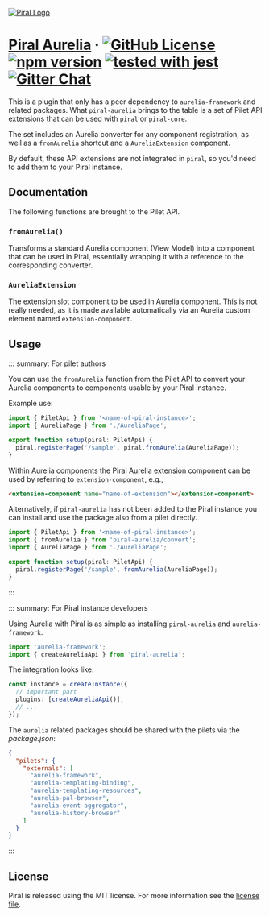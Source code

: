 [![Piral Logo](https://github.com/smapiot/piral/raw/main/docs/assets/logo.png)](https://piral.io)

# [Piral Aurelia](https://piral.io) &middot; [![GitHub License](https://img.shields.io/badge/license-MIT-blue.svg)](https://github.com/smapiot/piral/blob/main/LICENSE) [![npm version](https://img.shields.io/npm/v/piral-aurelia.svg?style=flat)](https://www.npmjs.com/package/piral-aurelia) [![tested with jest](https://img.shields.io/badge/tested_with-jest-99424f.svg)](https://jestjs.io) [![Gitter Chat](https://badges.gitter.im/gitterHQ/gitter.png)](https://gitter.im/piral-io/community)

This is a plugin that only has a peer dependency to `aurelia-framework` and related packages. What `piral-aurelia` brings to the table is a set of Pilet API extensions that can be used with `piral` or `piral-core`.

The set includes an Aurelia converter for any component registration, as well as a `fromAurelia` shortcut and a `AureliaExtension` component.

By default, these API extensions are not integrated in `piral`, so you'd need to add them to your Piral instance.

## Documentation

The following functions are brought to the Pilet API.

### `fromAurelia()`

Transforms a standard Aurelia component (View Model) into a component that can be used in Piral, essentially wrapping it with a reference to the corresponding converter.

### `AureliaExtension`

The extension slot component to be used in Aurelia component. This is not really needed, as it is made available automatically via an Aurelia custom element named `extension-component`.

## Usage

::: summary: For pilet authors

You can use the `fromAurelia` function from the Pilet API to convert your Aurelia components to components usable by your Piral instance.

Example use:

```ts
import { PiletApi } from '<name-of-piral-instance>';
import { AureliaPage } from './AureliaPage';

export function setup(piral: PiletApi) {
  piral.registerPage('/sample', piral.fromAurelia(AureliaPage));
}
```

Within Aurelia components the Piral Aurelia extension component can be used by referring to `extension-component`, e.g.,

```html
<extension-component name="name-of-extension"></extension-component>
```

Alternatively, if `piral-aurelia` has not been added to the Piral instance you can install and use the package also from a pilet directly.

```ts
import { PiletApi } from '<name-of-piral-instance>';
import { fromAurelia } from 'piral-aurelia/convert';
import { AureliaPage } from './AureliaPage';

export function setup(piral: PiletApi) {
  piral.registerPage('/sample', fromAurelia(AureliaPage));
}
```

:::

::: summary: For Piral instance developers

Using Aurelia with Piral is as simple as installing `piral-aurelia` and `aurelia-framework`.

```ts
import 'aurelia-framework';
import { createAureliaApi } from 'piral-aurelia';
```

The integration looks like:

```ts
const instance = createInstance({
  // important part
  plugins: [createAureliaApi()],
  // ...
});
```

The `aurelia` related packages should be shared with the pilets via the *package.json*:

```json
{
  "pilets": {
    "externals": [
      "aurelia-framework",
      "aurelia-templating-binding",
      "aurelia-templating-resources",
      "aurelia-pal-browser",
      "aurelia-event-aggregator",
      "aurelia-history-browser"
    ]
  }
}
```

:::

## License

Piral is released using the MIT license. For more information see the [license file](./LICENSE).
